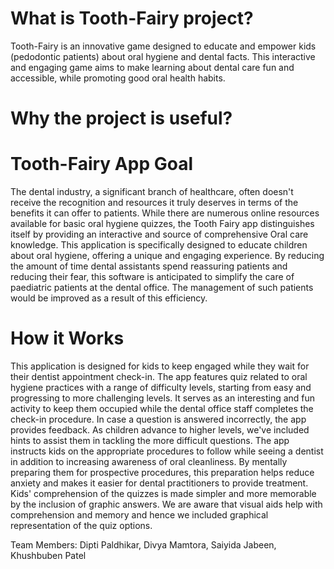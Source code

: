 # What is Tooth-Fairy project?
Tooth-Fairy is an innovative game designed to educate and empower kids (pedodontic patients) about oral hygiene and dental facts. This interactive and engaging game aims to make learning about dental care fun and accessible, while promoting good oral health habits. 

# Why the project is useful?


# Tooth-Fairy App Goal
The dental industry, a significant branch of healthcare, often doesn't receive the recognition and resources it truly deserves in terms of the benefits it can offer to patients. While there are numerous online resources available for basic oral hygiene quizzes, the Tooth Fairy app distinguishes itself by providing an interactive and source of comprehensive Oral care knowledge. This application is specifically designed to educate children about oral hygiene, offering a unique and engaging experience. By reducing the amount of time dental assistants spend reassuring patients and reducing their fear, this software is anticipated to simplify the care of paediatric patients at the dental office. The management of such patients would be improved as a result of this efficiency.

# How it Works
This application is designed for kids to keep engaged while they wait for their dentist appointment check-in. The app features quiz related to oral hygiene practices with a range of difficulty levels, starting from easy and progressing to more challenging levels. It serves as an interesting and fun activity to keep them occupied while the dental office staff completes the check-in procedure. In case a question is answered incorrectly, the app provides feedback. As children advance to higher levels, we've included hints to assist them in tackling the more difficult questions. The app instructs kids on the appropriate procedures to follow while seeing a dentist in addition to increasing awareness of oral cleanliness. By mentally preparing them for prospective procedures, this preparation helps reduce anxiety and makes it easier for dental practitioners to provide treatment. Kids' comprehension of the quizzes is made simpler and more memorable by the inclusion of graphic answers. We are aware that visual aids help with comprehension and memory and hence we included graphical representation of the quiz options.


Team Members: Dipti Paldhikar, Divya Mamtora, Saiyida Jabeen, Khushbuben Patel

